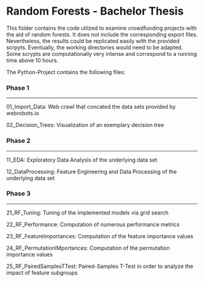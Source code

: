 # Random Forests - Bachelor Thesis

This folder contains the code utilzed to examine crowdfunding projects with 
the aid of random forests. It does not include the corresponding export files.
Nevertheless, the results could be replicated easily with the provided scrpyts.
Eventually, the working directories would need to be adapted. Some scrypts 
are computationally very intense and correspond to a running time above 10 
hours.

The Python-Project contains the following files:

### Phase 1
----------------------------------------------------------------------------
01_Import_Data:
	Web crawl that concated the data sets provided by webrobots.io

02_Decision_Trees:
	Visualization of an exemplary decision tree

### Phase 2
----------------------------------------------------------------------------
11_EDA:
	Exploratory Data Analysis of the underlying data set

12_DataProcessing:
	Feature Engineering and Data Processing of the underlying data set

### Phase 3
----------------------------------------------------------------------------
21_RF_Tuning:
	Tuning of the implemented models via grid search

22_RF_Performance:
	Computation of numerous performance metrics

23_RF_FeatureImportances:
	Computation of the feature importance values

24_RF_PermutationIMportances:
	Computation of the permutation importance values

25_RF_PairedSamplesTTest:
	Paired-Samples T-Test in order to analyze the impact of feature subgroups

